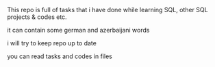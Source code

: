 This repo is full of tasks that i have done while learning SQL, other SQL projects & codes etc. 

it can contain some german and azerbaijani words

i will try to keep repo up to date

you can read tasks and codes in files

